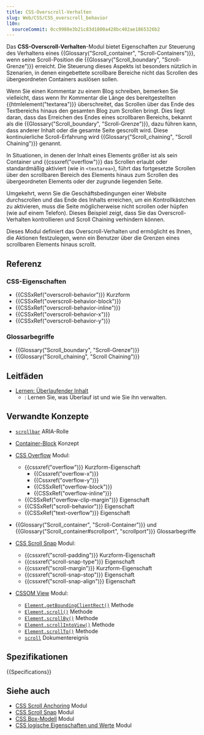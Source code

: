 ```yaml
---
title: CSS-Overscroll-Verhalten
slug: Web/CSS/CSS_overscroll_behavior
l10n:
  sourceCommit: 0cc9980e3b21c83d1800a428bc402ae1865326b2
---
```


Das **CSS-Overscroll-Verhalten**-Modul bietet Eigenschaften zur Steuerung des Verhaltens eines {{Glossary("Scroll_container", "Scroll-Containers")}}, wenn seine Scroll-Position die {{Glossary("Scroll_boundary", "Scroll-Grenze")}} erreicht. Die Steuerung dieses Aspekts ist besonders nützlich in Szenarien, in denen eingebettete scrollbare Bereiche nicht das Scrollen des übergeordneten Containers auslösen sollen.

Wenn Sie einen Kommentar zu einem Blog schreiben, bemerken Sie vielleicht, dass wenn Ihr Kommentar die Länge des bereitgestellten {{htmlelement("textarea")}} überschreitet, das Scrollen über das Ende des Textbereichs hinaus den gesamten Blog zum Scrollen bringt. Dies liegt daran, dass das Erreichen des Endes eines scrollbaren Bereichs, bekannt als die {{Glossary("Scroll_boundary", "Scroll-Grenze")}}, dazu führen kann, dass anderer Inhalt oder die gesamte Seite gescrollt wird. Diese kontinuierliche Scroll-Erfahrung wird {{Glossary("Scroll_chaining", "Scroll Chaining")}} genannt.

In Situationen, in denen der Inhalt eines Elements größer ist als sein Container und {{cssxref("overflow")}} das Scrollen erlaubt oder standardmäßig aktiviert (wie in `<textarea>`), führt das fortgesetzte Scrollen über den scrollbaren Bereich des Elements hinaus zum Scrollen des übergeordneten Elements oder der zugrunde liegenden Seite.

Umgekehrt, wenn Sie die Geschäftsbedingungen einer Website durchscrollen und das Ende des Inhalts erreichen, um ein Kontrollkästchen zu aktivieren, muss die Seite möglicherweise nicht scrollen oder hüpfen (wie auf einem Telefon). Dieses Beispiel zeigt, dass Sie das Overscroll-Verhalten kontrollieren und Scroll Chaining verhindern können.

Dieses Modul definiert das Overscroll-Verhalten und ermöglicht es Ihnen, die Aktionen festzulegen, wenn ein Benutzer über die Grenzen eines scrollbaren Elements hinaus scrollt.

## Referenz

### CSS-Eigenschaften

- {{CSSxRef("overscroll-behavior")}} Kurzform
- {{CSSxRef("overscroll-behavior-block")}}
- {{CSSxRef("overscroll-behavior-inline")}}
- {{CSSxRef("overscroll-behavior-x")}}
- {{CSSxRef("overscroll-behavior-y")}}

### Glossarbegriffe

- {{Glossary("Scroll_boundary", "Scroll-Grenze")}}
- {{Glossary("Scroll_chaining", "Scroll Chaining")}}

## Leitfäden

- [Lernen: Überlaufender Inhalt](/de/docs/Learn_web_development/Core/Styling_basics/Overflow)
  - : Lernen Sie, was Überlauf ist und wie Sie ihn verwalten.

## Verwandte Konzepte

- [`scrollbar`](/de/docs/Web/Accessibility/ARIA/Reference/Roles/scrollbar_role) ARIA-Rolle
- [Container-Block](/de/docs/Web/CSS/CSS_display/Containing_block) Konzept
- [CSS Overflow](/de/docs/Web/CSS/CSS_overflow) Modul:
  - {{cssxref("overflow")}} Kurzform-Eigenschaft
    - {{Cssxref("overflow-x")}}
    - {{Cssxref("overflow-y")}}
    - {{CSSxRef("overflow-block")}}
    - {{CSSxRef("overflow-inline")}}
  - {{CSSxRef("overflow-clip-margin")}} Eigenschaft
  - {{CSSxRef("scroll-behavior")}} Eigenschaft
  - {{CSSxRef("text-overflow")}} Eigenschaft
- {{Glossary("Scroll_container", "Scroll-Container")}} und {{Glossary("Scroll_container#scrollport", "scrollport")}} Glossarbegriffe

- [CSS Scroll Snap](/de/docs/Web/CSS/CSS_scroll_snap) Modul:
  - {{cssxref("scroll-padding")}} Kurzform-Eigenschaft
  - {{cssxref("scroll-snap-type")}} Eigenschaft
  - {{cssxref("scroll-margin")}} Kurzform-Eigenschaft
  - {{cssxref("scroll-snap-stop")}} Eigenschaft
  - {{cssxref("scroll-snap-align")}} Eigenschaft

- [CSSOM View](/de/docs/Web/CSS/CSSOM_view) Modul:
  - [`Element.getBoundingClientRect()`](/de/docs/Web/API/Element/getBoundingClientRect) Methode
  - [`Element.scroll()`](/de/docs/Web/API/Element/scroll) Methode
  - [`Element.scrollBy()`](/de/docs/Web/API/Element/scrollBy) Methode
  - [`Element.scrollIntoView()`](/de/docs/Web/API/Element/scrollIntoView) Methode
  - [`Element.scrollTo()`](/de/docs/Web/API/Element/scrollTo) Methode
  - [`scroll`](/de/docs/Web/API/Document/scroll_event) Dokumentereignis

## Spezifikationen

{{Specifications}}

## Siehe auch

- [CSS Scroll Anchoring](/de/docs/Web/CSS/CSS_scroll_anchoring) Modul
- [CSS Scroll Snap](/de/docs/Web/CSS/CSS_scroll_snap) Modul
- [CSS Box-Modell](/de/docs/Web/CSS/CSS_box_model) Modul
- [CSS logische Eigenschaften und Werte](/de/docs/Web/CSS/CSS_logical_properties_and_values) Modul
